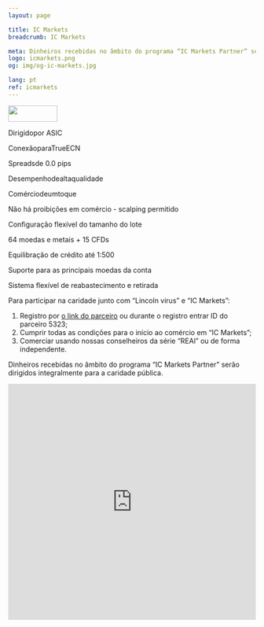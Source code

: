 ```yaml
---
layout: page

title: IC Markets
breadcrumb: IC Markets

meta: Dinheiros recebidas no âmbito do programa “IC Markets Partner” serão dirigidos integralmente para a caridade pública.
logo: icmarkets.png
og: img/og-ic-markets.jpg

lang: pt
ref: icmarkets
---
```


<a href='http://icmarkets.com/?camp=5323'><img src='https://promo.icmarkets.com/100x33_b.jpg' width='100' height='33'/></a>

Dirigidopor ASIC

ConexãoparaTrueECN

Spreadsde 0.0 pips

Desempenhodealtaqualidade

Comérciodeumtoque

Não há proibições em comércio - scalping permitido

Configuração flexível do tamanho do lote

64 moedas e metais + 15 CFDs

Equilibração de crédito até 1:500

Suporte para as principais moedas da conta

Sistema flexível de reabastecimento e retirada

Para participar na caridade junto com “Lincoln virus” e “IC Markets”:

  1. Registro por <a href="https://www.icmarkets.com/?camp=5323" target="_blank">o link do parceiro</a> ou durante o registro entrar ID do parceiro 5323;
  2. Cumprir todas as condições para o início ao comércio em “IC Markets”;
  3. Comerciar usando nossas conselheiros da série “REAl” ou de forma independente.

Dinheiros recebidas no âmbito do programa “IC Markets Partner” serão dirigidos integralmente para a caridade pública.

<iframe frameborder="0" height="480" src="https://secure.icmarkets.com//Partner/Widget/PriceWidgetWhite/5323" width="100%"></iframe>
